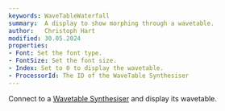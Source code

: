 ```yaml
---
keywords: WaveTableWaterfall
summary:  A display to show morphing through a wavetable.
author:   Christoph Hart
modified: 30.05.2024
properties:
- Font: Set the font type.
- FontSize: Set the font size. 
- Index: Set to 0 to display the wavetable.
- ProcessorId: The ID of the WaveTable Synthesiser
---
```

Connect to a [Wavetable Synthesiser](/hise-modules/sound-generators/list/wavetablesynth) and display its wavetable. 